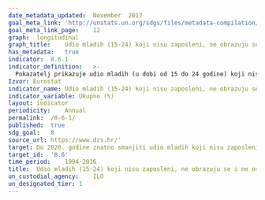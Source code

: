 ```yaml
---
date_metadata_updated:	November  2017  
goal_meta_link:	'http://unstats.un.org/sdgs/files/metadata-compilation/Metadata-Goal-8.pdf'
goal_meta_link_page:	12
graph:	longitudinal
graph_title:	Udio mladih (15-24) koji nisu zaposleni, ne obrazuju se i ne osposobljavaju se
has_metadata:	true
indicator:	8.6.1
indicator_definition:	>-
  Pokazatelj prikazuje udio mladih (u dobi od 15 do 24 godine) koji nisu zaposleni, ne obrazuju se i ne osposobljavaju (također poznat kao "NEET rate")
Izvor: Eurostat
indicator_name:	Udio mladih (15-24) koji nisu zaposleni, ne obrazuju se i ne osposobljavaju se
indicator_variable:	Ukupno (%)
layout:	indicator
periodicity:	Annual
permalink:	/8-6-1/
published:	true
sdg_goal:	8
source_url:	https://www.dzs.hr/'
target:	Do 2020. godine znatno smanjiti udio mladih koji nisu zaposleni, ne obrazuju se i ne osposobljavaju se
target_id:	'8.6'
time_period:	1994-2016
title:	Udio mladih (15-24) koji nisu zaposleni, ne obrazuju se i ne osposobljavaju se
un_custodial_agency:	ILO
un_designated_tier:	1
---
```

